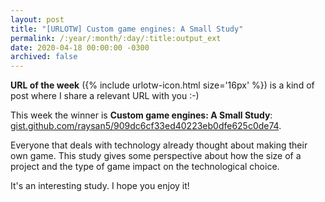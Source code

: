 ```yaml
---
layout: post
title: "[URLOTW] Custom game engines: A Small Study"
permalink: /:year/:month/:day/:title:output_ext
date: 2020-04-18 00:00:00 -0300
archived: false
---
```


<p>
  <b>URL of the week</b> ({% include urlotw-icon.html size='16px' %}) is a kind of post where I share a relevant URL with you :-)
</p>

This week the winner is **Custom game engines: A Small Study**:
[gist.github.com/raysan5/909dc6cf33ed40223eb0dfe625c0de74](https://gist.github.com/raysan5/909dc6cf33ed40223eb0dfe625c0de74).

Everyone that deals with technology already thought about making their own game. This study gives some perspective about how the size of a project and the type of game impact on the technological choice.

It's an interesting study. I hope you enjoy it!
